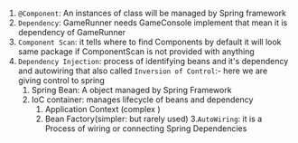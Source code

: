 
1. `@Component`: An instances of class will be managed by Spring framework
2. `Dependency`: GameRunner needs GameConsole implement that mean it  is dependency of GameRunner
3. `Component Scan`:  it tells where to find Components by default it will look same package if ComponentScan is not provided with anything
4. `Dependency Injection`: process of identifying beans and it's dependency and autowiring that also called `Inversion of Control`:- here we are giving control to spring
	1. Spring Bean: A object managed by Spring  Framework
	2. IoC container: manages lifecycle of beans and dependency
		1. Application Context (complex )
		2. Bean Factory(simpler: but rarely used)
	3.`AutoWiring`: it is a Process of wiring or connecting Spring Dependencies
	 